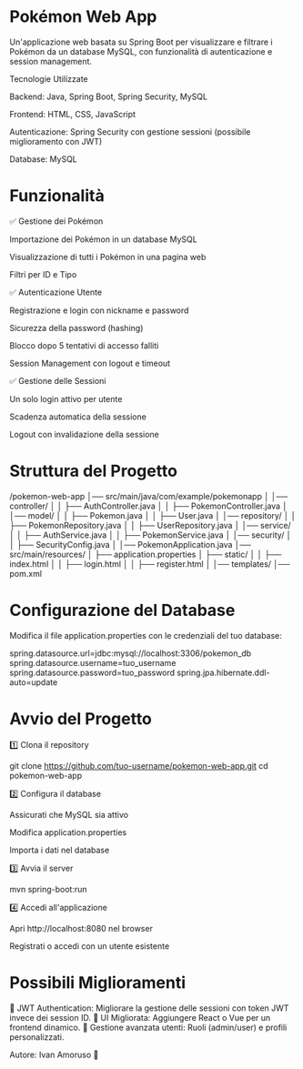 # Pokémon Web App

Un'applicazione web basata su Spring Boot per visualizzare e filtrare i Pokémon da un database MySQL, con funzionalità di autenticazione e session management.

Tecnologie Utilizzate

Backend: Java, Spring Boot, Spring Security, MySQL

Frontend: HTML, CSS, JavaScript

Autenticazione: Spring Security con gestione sessioni (possibile miglioramento con JWT)

Database: MySQL


# Funzionalità

✅ Gestione dei Pokémon

Importazione dei Pokémon in un database MySQL

Visualizzazione di tutti i Pokémon in una pagina web

Filtri per ID e Tipo

✅ Autenticazione Utente

Registrazione e login con nickname e password

Sicurezza della password (hashing)

Blocco dopo 5 tentativi di accesso falliti

Session Management con logout e timeout

✅ Gestione delle Sessioni

Un solo login attivo per utente

Scadenza automatica della sessione

Logout con invalidazione della sessione


# Struttura del Progetto

/pokemon-web-app
│── src/main/java/com/example/pokemonapp
│   │── controller/
│   │   ├── AuthController.java
│   │   ├── PokemonController.java
│   │── model/
│   │   ├── Pokemon.java
│   │   ├── User.java
│   │── repository/
│   │   ├── PokemonRepository.java
│   │   ├── UserRepository.java
│   │── service/
│   │   ├── AuthService.java
│   │   ├── PokemonService.java
│   │── security/
│   │   ├── SecurityConfig.java
│   │── PokemonApplication.java
│── src/main/resources/
│   ├── application.properties
│   ├── static/
│   │   ├── index.html
│   │   ├── login.html
│   │   ├── register.html
│   │── templates/
│── pom.xml

# Configurazione del Database

Modifica il file application.properties con le credenziali del tuo database:

spring.datasource.url=jdbc:mysql://localhost:3306/pokemon_db
spring.datasource.username=tuo_username
spring.datasource.password=tuo_password
spring.jpa.hibernate.ddl-auto=update


# Avvio del Progetto

1️⃣ Clona il repository

git clone https://github.com/tuo-username/pokemon-web-app.git
cd pokemon-web-app

2️⃣ Configura il database

Assicurati che MySQL sia attivo

Modifica application.properties

Importa i dati nel database

3️⃣ Avvia il server

mvn spring-boot:run

4️⃣ Accedi all'applicazione

Apri http://localhost:8080 nel browser

Registrati o accedi con un utente esistente


# Possibili Miglioramenti

🔹 JWT Authentication: Migliorare la gestione delle sessioni con token JWT invece dei session ID.
🔹 UI Migliorata: Aggiungere React o Vue per un frontend dinamico.
🔹 Gestione avanzata utenti: Ruoli (admin/user) e profili personalizzati.

Autore: Ivan Amoruso 🚀
